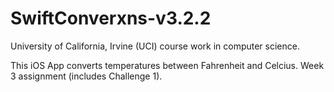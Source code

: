 # SwiftConverxns-v3.2.2
University of California, Irvine (UCI) course work in computer science. 

This iOS App converts temperatures between Fahrenheit and Celcius. Week 3 assignment (includes Challenge 1).
